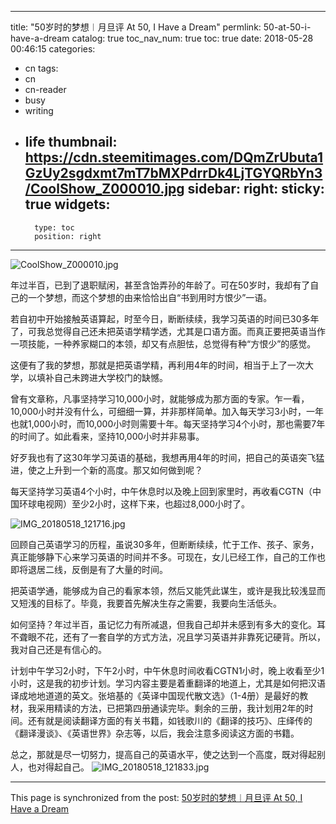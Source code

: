 
---
title: "50岁时的梦想︱月旦评  At 50, I Have a Dream"
permlink: 50-at-50-i-have-a-dream
catalog: true
toc_nav_num: true
toc: true
date: 2018-05-28 00:46:15
categories:
- cn
tags:
- cn
- cn-reader
- busy
- writing
- life
thumbnail: https://cdn.steemitimages.com/DQmZrUbuta1GzUy2sgdxmt7mT7bMXPdrrDk4LjTGYQRbYn3/CoolShow_Z000010.jpg
sidebar:
    right:
        sticky: true
widgets:
    -
        type: toc
        position: right
---


![CoolShow_Z000010.jpg](https://cdn.steemitimages.com/DQmZrUbuta1GzUy2sgdxmt7mT7bMXPdrrDk4LjTGYQRbYn3/CoolShow_Z000010.jpg)


年过半百，已到了退职赋闲，甚至含饴弄孙的年龄了。可在50岁时，我却有了自己的一个梦想，而这个梦想的由来恰恰出自“书到用时方恨少”一语。

若自初中开始接触英语算起，时至今日，断断续续，我学习英语的时间已30多年了，可我总觉得自己还未把英语学精学透，尤其是口语方面。而真正要把英语当作一项技能，一种养家糊口的本领，却又有点胆怯，总觉得有种“方恨少”的感觉。

这便有了我的梦想，那就是把英语学精，再利用4年的时间，相当于上了一次大学，以填补自己未跨进大学校门的缺憾。

曾有文章称，凡事坚持学习10,000小时，就能够成为那方面的专家。乍一看，10,000小时并没有什么，可细细一算，并非那样简单。加入每天学习3小时，一年也就1,000小时，而10,000小时则需要十年。每天坚持学习4个小时，那也需要7年的时间了。如此看来，坚持10,000小时并非易事。

好歹我也有了这30年学习英语的基础，我想再用4年的时间，把自己的英语突飞猛进，使之上升到一个新的高度。那又如何做到呢？

每天坚持学习英语4个小时，中午休息时以及晚上回到家里时，再收看CGTN（中国环球电视网）至少2小时，这样下来，也超过8,000小时了。

![IMG_20180518_121716.jpg](https://cdn.steemitimages.com/DQmS5PKAg2VG8EKdTPPvN7P1iZFS6P46VZMTvF4KEgSqWVi/IMG_20180518_121716.jpg)



回顾自己英语学习的历程，虽说30多年，但断断续续，忙于工作、孩子、家务，真正能够静下心来学习英语的时间并不多。可现在，女儿已经工作，自己的工作也即将退居二线，反倒是有了大量的时间。

把英语学通，能够成为自己的看家本领，然后又能凭此谋生，或许是我比较浅显而又短浅的目标了。毕竟，我要首先解决生存之需要，我要向生活低头。

如何坚持？年过半百，虽记忆力有所减退，但我自己却并未感到有多大的变化。耳不聋眼不花，还有了一套自学的方式方法，况且学习英语并非靠死记硬背。所以，我对自己还是有信心的。

计划中午学习2小时，下午2小时，中午休息时间收看CGTN1小时，晚上收看至少1小时，这是我的初步计划。学习内容主要是着重翻译的地道上，尤其是如何把汉语译成地地道道的英文。张培基的《英译中国现代散文选》（1-4册）是最好的教材，我采用精读的方法，已把第四册通读完毕。剩余的三册，我计划用2年的时间。还有就是阅读翻译方面的有关书籍，如钱歌川的《翻译的技巧》、庄绎传的《翻译漫谈》、《英语世界》杂志等，以后，我会注意多阅读这方面的书籍。

总之，那就是尽一切努力，提高自己的英语水平，使之达到一个高度，既对得起别人，也对得起自己。
![IMG_20180518_121833.jpg](https://cdn.steemitimages.com/DQmUp7tFWF9HeZzYZgK43eR8NauJvwyFDAkqSGbTpKHDnic/IMG_20180518_121833.jpg)

- - -

This page is synchronized from the post: [50岁时的梦想︱月旦评  At 50, I Have a Dream](https://steemit.com/@bring/50-at-50-i-have-a-dream)

